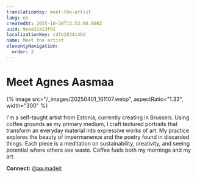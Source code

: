 ```yaml
---
translationKey: meet-the-artist
lang: en
createdAt: 2025-10-28T13:53:00.000Z
uuid: 9eaa32a13f91
localizationKey: cd1b1034c46d
name: Meet the artist
eleventyNavigation:
  order: 2
---
```

# Meet Agnes Aasmaa

{% image src="/_images/20250401_161107.webp", aspectRatio="1.33", width="300" %}

I'm a self-taught artist from Estonia, currently creating in Brussels. Using coffee grounds as my primary medium, I craft textured portraits that transform an everyday material into expressive works of art. My practice explores the beauty of impermanence and the poetry found in discarded things. Each piece is a meditation on sustainability, creativity, and seeing potential where others see waste. Coffee fuels both my mornings and my art.

**Connect:** [@aa.madeit](https://www.instagram.com/aa.madeit/)
